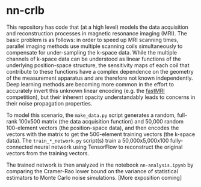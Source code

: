 # nn-crlb
This repository has code that (at a high level) models the data acquisition and reconstruction processes in magnetic resonance imaging (MRI). The basic problem is as follows: in order to speed up MRI scanning times, parallel imaging methods use multiple scanning coils simultaneously to compensate for under-sampling the k-space data. While the multiple channels of k-space data can be understood as linear functions of the underlying position-space structure, the sensitivity maps of each coil that contribute to these functions have a complex dependence on the geometry of the measurement apparatus and are therefore not known independently. Deep learning methods are becoming more common in the effort to accurately invert this unknown linear encoding (e.g. the [fastMRI](https://fastmri.org/) competition), but their inherent opacity understandably leads to concerns in their noise propagation properties.

To model this scenario, the `make_data.py` script generates a random, full-rank 100x500 matrix (the data acquisition function) and 50,000 random 100-element vectors (the position-space data), and then encodes the vectors with the matrix to get the 500-element training vectors (the k-space data). The `train_*_network.py` script(s) train a 50,000x5,000x100 fully-connected neural network using TensorFlow to reconstruct the original vectors from the training vectors.

The trained network is then analyzed in the notebook `nn-analysis.ipynb` by comparing the Cramer-Rao lower bound on the variance of statistical estimators to Monte Carlo noise simulations. [More exposition coming]
